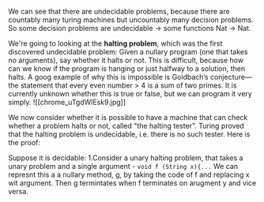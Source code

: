 We can see that there are undecidable problems, because there are countably many turing machines but uncountably many decision problems. So some decision problems are undecidable -> some functions Nat -> Nat.

We're going to looking at the **halting problem**, which was the first discovered undecidable problem:
Given a nullary program (one that takes no arguments), say whether it halts or not. This is difficult, because how can we know if the program is hanging or just halfway to a solution, then halts. A goog example of why this is impossible is Goldbach’s conjecture—the statement that every even number > 4 is a sum of two primes. It is currently unknown whether this is true or false, but we can program it very simply. 
![[chrome_uTgdWlEsk9.jpg]]

We now consider whether it is possible to have a machine that can check whether a problem halts or not, called "the halting tester". Turing proved that the halting problem is undecidable, i.e. there is no such tester. Here is the proof:

Suppose it is decidable:
1.Consider a unary halting problem, that takes a unary problem and a single argument - 
`void f (String x){...`
We can represnt this a a nullary method, g, by taking the code of f and replacing x wit argument. Then g termintates when f terminates on arugment y and vice versa. 
